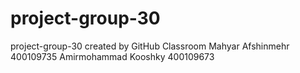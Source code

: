 # project-group-30
project-group-30 created by GitHub Classroom
Mahyar Afshinmehr 400109735
Amirmohammad Kooshky 400109673
